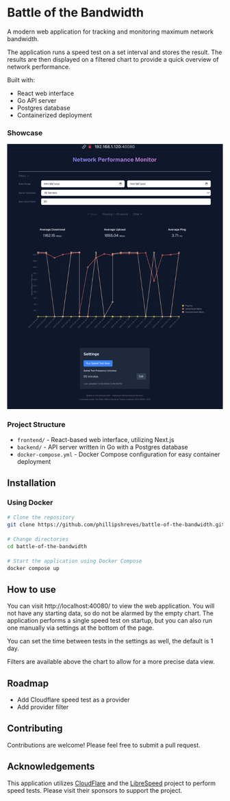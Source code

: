 # Battle of the Bandwidth

A modern web application for tracking and monitoring maximum network bandwidth. 

The application runs a speed test on a set interval and stores the result. The results are then displayed on a filtered chart to provide a quick overview of network performance.

 Built with:
- React web interface
- Go API server
- Postgres database
- Containerized deployment

### Showcase

![showcase-screenshot-01.png](showcase-screenshot-01.png)

### Project Structure

- `frontend/` - React-based web interface, utilizing Next.js
- `backend/` - API server written in Go with a Postgres database
- `docker-compose.yml` - Docker Compose configuration for easy container deployment

## Installation

### Using Docker

```bash
# Clone the repository
git clone https://github.com/phillipshreves/battle-of-the-bandwidth.git

# Change directories
cd battle-of-the-bandwidth

# Start the application using Docker Compose
docker compose up
```

## How to use

You can visit http://localhost:40080/ to view the web application. You will not have any starting data, so do not be alarmed by the empty chart. The application performs a single speed test on startup, but you can also run one manually via settings at the bottom of the page.

You can set the time between tests in the settings as well, the default is 1 day.

Filters are available above the chart to allow for a more precise data view.

## Roadmap

- Add Cloudflare speed test as a provider
- Add provider filter
 
## Contributing

Contributions are welcome! Please feel free to submit a pull request.

## Acknowledgements

This application utilizes [CloudFlare](https://github.com/cloudflare/speedtest?tab=readme-ov-file) and the [LibreSpeed](https://librespeed.org/) project to perform speed tests. Please visit their sponsors to support the project.
